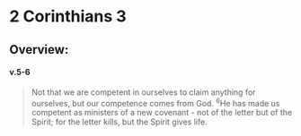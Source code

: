 # 2 Corinthians 3

## Overview:



#### v.5-6
>Not that we are competent in ourselves to claim anything for ourselves, but our competence comes from God. <sup>6</sup>He has made us competent as ministers of a new covenant - not of the letter but of the Spirit; for the letter kills, but the Spirit gives life.


